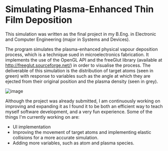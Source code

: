 # Simulating Plasma-Enhanced Thin Film Deposition

This simulation was written as the final project in my B.Eng. in Electronic and Computer Engineering (major in Systems and Devices).

The program simulates the plasma-enhanced physical vapour deposition process, which is a technique sued in microelectronics fabrication. It implements the use of the OpenGL API and the freeGlut library (available at http://freeglut.sourceforge.net/) in order to visualise the process. The deliverable of this simulation is the distribution of target atoms (seen in green) with response to variables such as the angle at which they are ejected from their original position and the plasma density (seen in grey).

![image](https://user-images.githubusercontent.com/60896755/115219142-2010ab00-a0ff-11eb-823b-a15c61ee12af.png)

Although the project was already submitted, I am continuously working on improving and expanding it as I found it to be both an efficient way to teach myself software development, and a very fun experience. Some of the things I'm currently working on are:
- UI implementation
- Improving the movement of target atoms and implementing elastic collisions for a more accurate simulation.
- Adding more variables, such as atom and plasma species.
